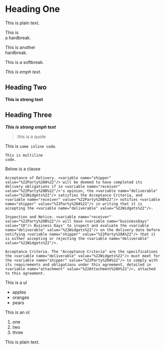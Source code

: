 # Heading One

This is plain text.

This is\
a hardbreak.

This is another  
hardbreak.

This is a
softbreak.

*This is emph text*.

## Heading Two

**This is strong text**

Heading Three
-----

***This is strong emph text***

> this is a quote

This is `some inline code`.

```
This is multiline
code.
```

Below is a clause

``` <clause src="ap://acceptance-of-delivery@0.12.1#721d1aa0999a5d278653e211ae2a64b75fdd8ca6fa1f34255533c942404c5c1f" name="479adbb4-dc55-4d1a-ab12-b6c5e16900c0">
Acceptance of Delivery. <variable name="shipper" value="%22Party%20A%22"/> will be deemed to have completed its delivery obligations if in <variable name="receiver" value="%22Party%20B%22"/>'s opinion, the <variable name="deliverable" value="%22Widgets%22"/> satisfies the Acceptance Criteria, and <variable name="receiver" value="%22Party%20B%22"/> notifies <variable name="shipper" value="%22Party%20A%22"/> in writing that it is accepting the <variable name="deliverable" value="%22Widgets%22"/>.

Inspection and Notice. <variable name="receiver" value="%22Party%20B%22"/> will have <variable name="businessDays" value="10"/> Business Days' to inspect and evaluate the <variable name="deliverable" value="%22Widgets%22"/> on the delivery date before notifying <variable name="shipper" value="%22Party%20A%22"/> that it is either accepting or rejecting the <variable name="deliverable" value="%22Widgets%22"/>.

Acceptance Criteria. The "Acceptance Criteria" are the specifications the <variable name="deliverable" value="%22Widgets%22"/> must meet for the <variable name="shipper" value="%22Party%20A%22"/> to comply with its requirements and obligations under this agreement, detailed in <variable name="attachment" value="%22Attachment%20X%22"/>, attached to this agreement.
```

This is a ul

- apples
- oranges
- pears

This is an ol

1. one
2. two
3. three

This is plain text.